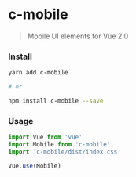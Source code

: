 # c-mobile
> Mobile UI elements for Vue 2.0

### Install

``` sh
yarn add c-mobile

# or

npm install c-mobile --save
```

### Usage

``` js
import Vue from 'vue'
import Mobile from 'c-mobile'
import 'c-mobile/dist/index.css'

Vue.use(Mobile)
```
